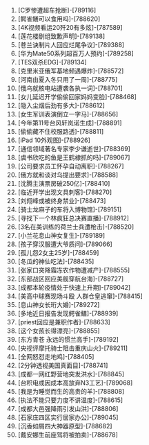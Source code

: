 
1. [C罗惨遭超车抢断]-[789116]
1. [鳄雀鳝可以食用吗]-[788620]
1. [4K视频看运20歼20有多炫]-[787589]
1. [莲花楼剧组致歉声明]-[789138]
1. [苍兰诀制片人回应烂尾争议]-[789388]
1. [华为Mate50系列超百万人预约]-[789258]
1. [TES双杀EDG]-[789134]
1. [克里米亚俄军基地频遇爆炸]-[788572]
1. [河南由夏入冬只用了一周]-[788775]
1. [俄乌就核电站遭袭各执一词]-[788701]
1. [女儿延迟开学偷偷回家妈妈变脸]-[788468]
1. [隐入尘烟后劲有多大]-[788612]
1. [女生军训表演倒立一字马]-[788656]
1. [今年第11号台风轩岚诺生成]-[788891]
1. [偷偷藏不住校服路透]-[788811]
1. [iPad 10外观图]-[788926]
1. [通信领域著名专家李少谦逝世]-[788369]
1. [虞书欣吃的鱼是王鹤棣抓的吗]-[789067]
1. [公司要求员工怀孕自动离职]-[788267]
1. [俄方就和谈对乌提出要求]-[788588]
1. [沈腾主演票房破250亿]-[788410]
1. [临近开学出现文具刺客]-[788270]
1. [刘翔峰或被终身禁业]-[788473]
1. [骑士龙麻子的车将入博物馆]-[789151]
1. [寻找下一个林疯狂总决赛直播]-[788912]
1. [3名在美训练的荷兰士兵遭枪击]-[788520]
1. [小兰花息山神女复生]-[789189]
1. [孩子穿汉服遭大爷质问]-[789066]
1. [孤儿怨2女主25岁]-[788459]
1. [冬瓜的神仙吃法]-[788435]
1. [张家口突降霜冻农作物遭减产]-[788555]
1. [东部战区回应美舰穿航台海]-[788727]
1. [成都本轮疫情处于快速上升期]-[789042]
1. [美高中球赛现场斗殴 人群仓皇逃窜]-[788415]
1. [息山神女长珩大婚]-[789272]
1. [多地近日报告发现鳄雀鳝]-[788939]
1. [priest回应是兼职作者]-[788633]
1. [这个女孩长得漂亮]-[788855]
1. [东方青苍 永远的惯兰高手]-[789192]
1. [央视评摩托骑士阻击重庆山火]-[789211]
1. [全网怒怼走地鸡]-[788405]
1. [2分钟透视美国真面目]-[788741]
1. [成都一网红野营地突发洪水]-[788845]
1. [台积电或因成本高放弃N3工艺]-[789068]
1. [我是为睡觉而生的高贵的羊]-[788808]
1. [执法不能只要力度不讲温度]-[788615]
1. [成都大邑强降雨引发山洪]-[788806]
1. [石家庄四区实行居家办公]-[789045]
1. [沉香如屑四大神器原型]-[788682]
1. [戴安娜生前座驾将被拍卖]-[788678]